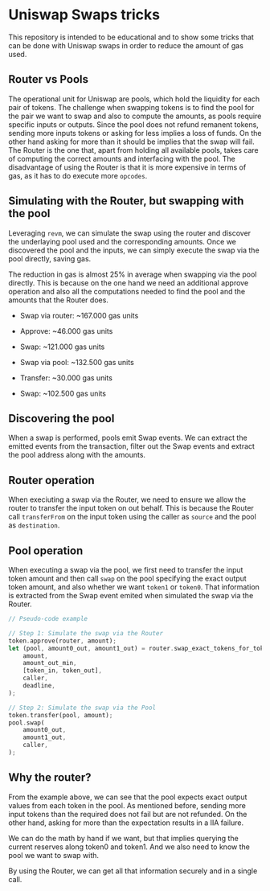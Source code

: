 # Uniswap Swaps tricks

This repository is intended to be educational and to show some tricks that can be done with Uniswap swaps in order to reduce the amount of gas used.

## Router vs Pools

The operational unit for Uniswap are pools, which hold the liquidity for each pair of tokens. The challenge when swapping tokens is to find the pool for the pair
we want to swap and also to compute the amounts, as pools require specific inputs or outputs. Since the pool does not refund remanent tokens, sending more inputs
tokens or asking for less implies a loss of funds. On the other hand asking for more than it should be implies that the swap will fail.
The Router is the one that, apart from holding all available pools, takes care of computing the correct amounts and interfacing with the pool.
The disadvantage of using the Router is that it is more expensive in terms of gas, as it has to do execute more `opcodes`.

## Simulating with the Router, but swapping with the pool

Leveraging `revm`, we can simulate the swap using the router and discover the underlaying pool used and the corresponding amounts.
Once we discovered the pool and the inputs, we can simply execute the swap via the pool directly, saving gas.

The reduction in gas is almost 25%  in average when swapping via the pool directly. This is because on the one hand we need an additional approve operation and also all the
computations needed to find the pool and the amounts that the Router does.

- Swap via router: ~167.000 gas units
 - Approve: ~46.000 gas units
 - Swap: ~121.000 gas units

- Swap via pool: ~132.500 gas units
 - Transfer: ~30.000 gas units
 - Swap: ~102.500 gas units

## Discovering the pool

When a swap is performed, pools emit Swap events. We can extract the emitted events from the transaction, filter out the Swap events and extract the pool address
along with the amounts.

## Router operation

When execiuting a swap via the Router, we need to ensure we allow the router to transfer the input token on out behalf.
This is because the Router call `transferFrom` on the input token using the caller as `source` and the pool as `destination`.

## Pool operation

When executing a swap via the pool, we first need to transfer the input token amount and then call `swap` on the pool specifying the exact output token amount,
and also whether we want `token1` or `token0`. That information is extracted from the Swap event emited when simulated the swap via the Router.

```rust
// Pseudo-code example

// Step 1: Simulate the swap via the Router
token.approve(router, amount);
let (pool, amount0_out, amount1_out) = router.swap_exact_tokens_for_tokens(
    amount,
    amount_out_min,
    [token_in, token_out],
    caller,
    deadline,
);

// Step 2: Simulate the swap via the Pool
token.transfer(pool, amount);
pool.swap(
    amount0_out,
    amount1_out,
    caller,
);
```

## Why the router?

From the example above, we can see that the pool expects exact output values from each token in the pool.
As mentioned before, sending more input tokens than the required does not fail but are not refunded.
On the other hand, asking for more than the expectation results in a IIA failure.

We can do the math by hand if we want, but that implies querying the current reserves along token0 and token1.
And we also need to know the pool we want to swap with.

By using the Router, we can get all that information securely and in a single call.

